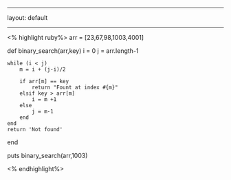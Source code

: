 ---
layout: default
___

<% highlight ruby%>
arr = [23,67,98,1003,4001]


def binary_search(arr,key)
    i = 0
    j = arr.length-1
    
    while (i < j)
        m = i + (j-i)/2
        
        if arr[m] == key
            return "Fount at index #{m}"
        elsif key > arr[m]
            i = m +1
        else
            j = m-1
        end
    end
    return 'Not found'
end

puts binary_search(arr,1003)

<% endhighlight%>
